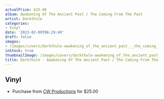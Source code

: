 ```yaml
---
actualPrice: $25.00
album: Awakening Of The Ancient Past / The Coming From The Past
artist: Darkthule
categories:
- Vinyl
date: '2023-02-09T06:29:49'
draft: false
images:
- /images/covers/darkthule-awakening_of_the_ancient_past_-_the_coming_from_the_past.jpg
inStock: true
thumbnailImage: /images/covers/darkthule-awakening_of_the_ancient_past_-_the_coming_from_the_past-thumb.jpg
title: Darkthule - Awakening Of The Ancient Past / The Coming From The Past
---
```


## Vinyl
* Purchase from [CW Productions](https://shop.cwproductions.net/products/darkthule-awakening-of-the-ancient-past-the-coming-from-the-past-lp) for $25.00
